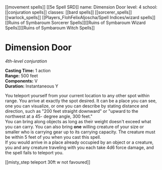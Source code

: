 [[movement spells]]
[[5e Spell SRD]]
name: Dimension Door
level: 4
school: [[conjuration spells]]
classes: [[bard spells]]
         [[sorcerer_spells]]
         [[warlock_spells]]
         [[Players_FlohFelixAljoscha/Spell Indices/wizard spells]][[Ruins of Symbaroum Sorcerer Spells]][[Ruins of Symbaroum Wizard Spells]][[Ruins of Symbaroum Witch Spells]]

# Dimension Door 
_4th-level conjuration_ 

**Casting Time:** 1 action    
**Range:** 500 feet    
**Components:** V    
**Duration:** Instantaneous Y

You teleport yourself from your current location to any other spot within range. You arrive at exactly the spot desired. It can be a place you can see, one you can visualize, or one you can describe by stating distance and direction, such as "200 feet straight downward" or "upward to the northwest at a 45- degree angle, 300 feet."    
You can bring along objects as long as their weight doesn't exceed what you can carry. You can also bring **one** willing creature of your size or smaller who is carrying gear up to its carrying capacity. The creature must be within 5 feet of you when you cast this spell.    
If you would arrive in a place already occupied by an object or a creature, you and any creature traveling with you each take 4d6 force damage, and the spell fails to teleport you. 

[[misty_step teleport 30ft w not favoured]]

